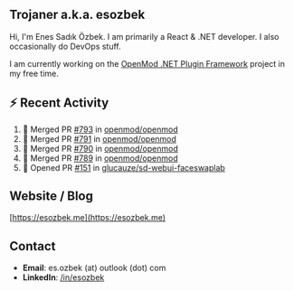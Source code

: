 ##  Trojaner a.k.a. esozbek
Hi, I'm Enes Sadık Özbek. I am primarily a React & .NET developer. I also occasionally do DevOps stuff.

I am currently working on the [OpenMod .NET Plugin Framework](https://github.com/openmod/openmod) project in my free time. 

## :zap: Recent Activity

<!--START_SECTION:activity-->
1. 🎉 Merged PR [#793](https://github.com/openmod/openmod/pull/793) in [openmod/openmod](https://github.com/openmod/openmod)
2. 🎉 Merged PR [#791](https://github.com/openmod/openmod/pull/791) in [openmod/openmod](https://github.com/openmod/openmod)
3. 🎉 Merged PR [#790](https://github.com/openmod/openmod/pull/790) in [openmod/openmod](https://github.com/openmod/openmod)
4. 🎉 Merged PR [#789](https://github.com/openmod/openmod/pull/789) in [openmod/openmod](https://github.com/openmod/openmod)
5. 💪 Opened PR [#151](https://github.com/glucauze/sd-webui-faceswaplab/pull/151) in [glucauze/sd-webui-faceswaplab](https://github.com/glucauze/sd-webui-faceswaplab)
<!--END_SECTION:activity-->

## Website / Blog
[https://esozbek.me](https://esozbek.me)

## Contact
- **Email**: es.ozbek (at) outlook (dot) com
- **LinkedIn**: [/in/esozbek](https://linkedin.com/in/esozbek)
